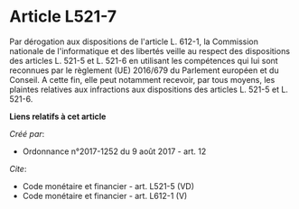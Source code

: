 # Article L521-7

Par dérogation aux dispositions de l'article L. 612-1, la Commission nationale de l'informatique et des libertés veille au
respect des dispositions des articles L. 521-5 et L. 521-6 en utilisant les compétences qui lui sont reconnues par le
règlement (UE) 2016/679 du Parlement européen et du Conseil. A cette fin, elle peut notamment recevoir, par tous moyens, les
plaintes relatives aux infractions aux dispositions des articles L. 521-5 et L. 521-6.

**Liens relatifs à cet article**

_Créé par_:

  - Ordonnance n°2017-1252 du 9 août 2017 - art. 12

_Cite_:

  - Code monétaire et financier - art. L521-5 (VD)
  - Code monétaire et financier - art. L612-1 (V)
